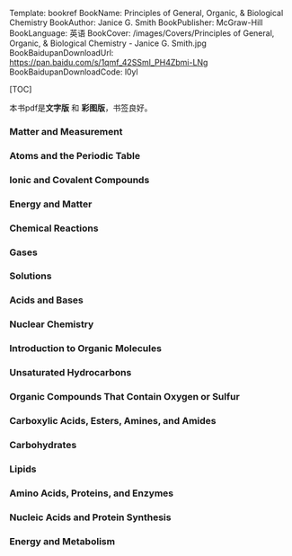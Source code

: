 Template: bookref
BookName: Principles of General, Organic, & Biological Chemistry
BookAuthor: Janice G. Smith
BookPublisher: McGraw-Hill
BookLanguage: 英语
BookCover: /images/Covers/Principles of General, Organic, & Biological Chemistry - Janice G. Smith.jpg
BookBaidupanDownloadUrl: https://pan.baidu.com/s/1qmf_42SSml_PH4Zbmi-LNg 
BookBaidupanDownloadCode: l0yl

[TOC]

本书pdf是**文字版** 和 **彩图版**，书签良好。


### Matter and Measurement 
### Atoms and the Periodic Table 
### Ionic and Covalent Compounds 
### Energy and Matter 
### Chemical Reactions 
### Gases 
### Solutions 
### Acids and Bases 
### Nuclear Chemistry 
### Introduction to Organic Molecules 
### Unsaturated Hydrocarbons 
### Organic Compounds That Contain Oxygen or Sulfur 
### Carboxylic Acids, Esters, Amines, and Amides 
### Carbohydrates 
### Lipids 
### Amino Acids, Proteins, and Enzymes 
### Nucleic Acids and Protein Synthesis 
### Energy and Metabolism